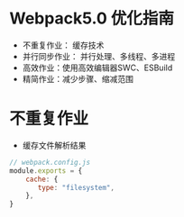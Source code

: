 # Webpack5.0 优化指南
- 不重复作业： 缓存技术
- 并行同步作业： 并行处理、多线程、多进程
- 高效作业：使用高效编辑器SWC、ESBuild
- 精简作业：减少步骤、缩减范围

# 不重复作业
- 缓存文件解析结果
```js
// webpack.config.js
module.exports = {
    cache: {
       type: "filesystem",
    },
}
```

